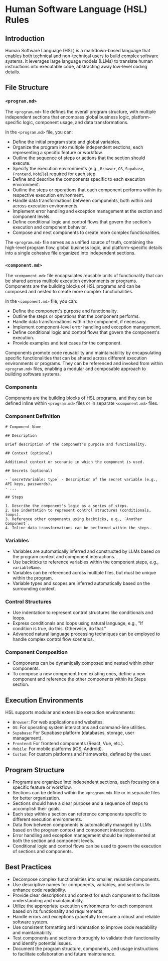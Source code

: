 # Human Software Language (HSL) Rules

## Introduction

Human Software Language (HSL) is a markdown-based language that enables both technical and non-technical users to build complex software systems. It leverages large language models (LLMs) to translate human instructions into executable code, abstracting away low-level coding details.

## File Structure

### `<program.md>`

The `<program.md>` file defines the overall program structure, with multiple independent sections that encompass global business logic, platform-specific logic, component usage, and data transformations.

In the `<program.md>` file, you can:

- Define the initial program state and global variables.
- Organize the program into multiple independent sections, each representing a specific feature or workflow.
- Outline the sequence of steps or actions that the section should execute.
- Specify the execution environments (e.g., `Browser`, `OS`, `Supabase`, `Frontend`, `Mobile`) required for each step.
- Define and describe the components specific to each execution environment.
- Outline the steps or operations that each component performs within its respective execution environment.
- Handle data transformations between components, both within and across execution environments.
- Implement error handling and exception management at the section and component levels.
- Define conditional logic and control flows that govern the section's execution and component behavior.
- Compose and nest components to create more complex functionalities.

The `<program.md>` file serves as a unified source of truth, combining the high-level program flow, global business logic, and platform-specific details into a single cohesive file organized into independent sections.

### `<component.md>`

The `<component.md>` file encapsulates reusable units of functionality that can be shared across multiple execution environments or programs. Components are the building blocks of HSL programs and can be composed and nested to create more complex functionalities.

In the `<component.md>` file, you can:

- Define the component's purpose and functionality.
- Outline the steps or operations that the component performs.
- Handle data transformations within the component, if necessary.
- Implement component-level error handling and exception management.
- Define conditional logic and control flows that govern the component's execution.
- Provide examples and test cases for the component.

Components promote code reusability and maintainability by encapsulating specific functionalities that can be shared across different execution environments or programs. They can be referenced and invoked from within `<program.md>` files, enabling a modular and composable approach to building software systems.

### Components

Components are the building blocks of HSL programs, and they can be defined inline within `<program.md>` files or in separate `<component.md>` files.

### Component Definition

```
# Component Name

## Description

Brief description of the component's purpose and functionality.

## Context (optional)

Additional context or scenario in which the component is used.

## Secrets (optional)

- `secretVariable: type` - Description of the secret variable (e.g., API keys, passwords).
- ...

## Steps

1. Describe the component's logic as a series of steps.
2. Use indentation to represent control structures (conditionals, loops).
3. Reference other components using backticks, e.g., `Another Component`.
4. Inline data transformations can be performed within the steps.
```

### Variables

- Variables are automatically inferred and constructed by LLMs based on the program context and component interactions.
- Use backticks to reference variables within the component steps, e.g., `variableName`.
- Variables can be referenced across multiple files, but must be unique within the program.
- Variable types and scopes are inferred automatically based on the surrounding context.

### Control Structures

- Use indentation to represent control structures like conditionals and loops.
- Express conditionals and loops using natural language, e.g., "If condition is true, do this. Otherwise, do that."
- Advanced natural language processing techniques can be employed to handle complex control flow scenarios.

### Component Composition

- Components can be dynamically composed and nested within other components.
- To compose a new component from existing ones, define a new component and reference the other components within its Steps section.

## Execution Environments

HSL supports modular and extensible execution environments:

- `Browser`: For web applications and websites.
- `OS`: For operating system interactions and command-line utilities.
- `Supabase`: For Supabase platform (databases, storage, user management).
- `Frontend`: For frontend components (React, Vue, etc.).
- `Mobile`: For mobile platforms (iOS, Android).
- `Custom`: For custom platforms and frameworks, defined by the user.

## Program Structure

- Programs are organized into independent sections, each focusing on a specific feature or workflow.
- Sections can be defined within the `<program.md>` file or in separate files for better organization.
- Sections should have a clear purpose and a sequence of steps to accomplish their goals.
- Each step within a section can reference components specific to different execution environments.
- Data flow between components is automatically managed by LLMs based on the program context and component interactions.
- Error handling and exception management should be implemented at both the section and component levels.
- Conditional logic and control flows can be used to govern the execution of sections and components.

## Best Practices

- Decompose complex functionalities into smaller, reusable components.
- Use descriptive names for components, variables, and sections to enhance code readability.
- Provide clear descriptions and context for each component to facilitate understanding and maintainability.
- Utilize the appropriate execution environments for each component based on its functionality and requirements.
- Handle errors and exceptions gracefully to ensure a robust and reliable software system.
- Use consistent formatting and indentation to improve code readability and maintainability.
- Test components and sections thoroughly to validate their functionality and identify potential issues.
- Document the program structure, components, and usage instructions to facilitate collaboration and future maintenance.
